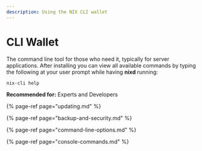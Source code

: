 ```yaml
---
description: Using the NIX CLI wallet
---
```


# CLI Wallet

The command line tool for those who need it, typically for server applications. After installing you can view all available commands by typing the following at your user prompt while having **nixd** running:

```text
nix-cli help
```

**Recommended for:** Experts and Developers

{% page-ref page="updating.md" %}

{% page-ref page="backup-and-security.md" %}

{% page-ref page="command-line-options.md" %}

{% page-ref page="console-commands.md" %}

